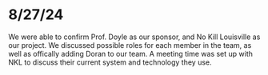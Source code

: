 # 8/27/24

We were able to confirm Prof. Doyle as our sponsor, and No Kill Louisville as our project. We discussed possible roles for each member in the team, as well as offically adding Doran to our team. A meeting time was set up with NKL to discuss their current system and technology they use.